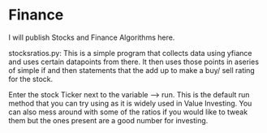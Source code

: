 # Finance
I will publish Stocks and Finance Algorithms here.

stocksratios.py:
This is a simple program that collects data using yfiance and uses certain datapoints from there. It then uses those points in aseries of simple if and then statements that the add up to make a buy/ sell rating for the stock. 

Enter the stock Ticker next to the variable --> run. This is the default run method that you can try using as it is widely used in Value Investing. You can also mess around with some of the ratios if you would like to tweak them but the ones present are a good number for investing.
